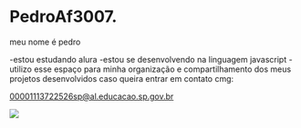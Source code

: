 # PedroAf3007.

meu nome é pedro

-estou estudando alura
-estou se desenvolvendo na linguagem javascript
-utilizo esse espaço para minha organização e compartilhamento dos meus projetos desenvolvidos
caso queira entrar em contato cmg:

00001113722526sp@al.educacao.sp.gov.br


![](https://tenor.com/pt-BR/view/tevzi-giorgi-tevzadze-bmw-drift-oom-gif-18452846)

